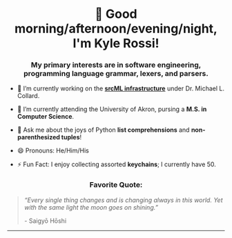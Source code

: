 <h1 align="center"> 👋 Good morning/afternoon/evening/night, I'm Kyle Rossi! </h1>

<h3 align="center">My primary interests are in software engineering, programming language grammar, lexers, and parsers.</h3>

- 🔭 I’m currently working on the [**srcML infrastructure**](https://github.com/srcML/srcML) under Dr. Michael L. Collard.

- 🌱 I’m currently attending the University of Akron, pursing a **M.S. in Computer Science**.

- 💬 Ask me about the joys of Python **list comprehensions** and **non-parenthesized tuples**!

- 😄 Pronouns: He/Him/His

- ⚡ Fun Fact: I enjoy collecting assorted **keychains**; I currently have 50.

<h3 align="center">Favorite Quote:</h3>

> _“Every single thing changes and is changing always in this world. Yet with the same light the moon goes on shining.”_
>
> \- Saigyō Hōshi

---
